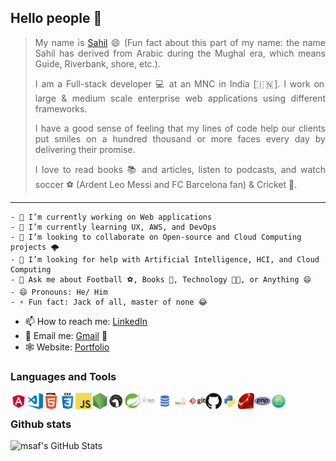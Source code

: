 ## Hello people 👋

<!--
**msaf9/msaf9** is a ✨ _special_ ✨ repository because its `README.md` (this file) appears on your GitHub profile.

Here are some ideas to get you started:
-->

<!--Preface-->
> <p style="text-align:justify">My name is <a href="https://www.linkedin.com/in/sahilafridfarookhi/">Sahil</a> 😄 (Fun fact about this part of my name: the name Sahil has derived from Arabic during the Mughal era, which means Guide, Riverbank, shore, etc.).</p>
> <p style="text-align:justify">I am a Full-stack developer 💻 at an MNC in India [🇮🇳]. I work on large & medium scale enterprise web applications using different frameworks.<p>
> <p style="text-align:justify">I have a good sense of feeling that my lines of code help our clients put smiles on a hundred thousand or more faces every day by delivering their promise.</p>
> <p style="text-align:justify">I love to read books 📚 and articles, listen to podcasts, and watch soccer ⚽ (Ardent Leo Messi and FC Barcelona fan) & Cricket 🏏.</p>

---

<!--Overview-->
~~~
- 🔭 I’m currently working on Web applications
- 🌱 I’m currently learning UX, AWS, and DevOps
- 👯 I’m looking to collaborate on Open-source and Cloud Computing projects 🌩
- 🤔 I’m looking for help with Artificial Intelligence, HCI, and Cloud Computing
- 💬 Ask me about Football ⚽, Books 📕, Technology 👨‍💻, or Anything 😄
- 😄 Pronouns: He/ Him
- ⚡ Fun fact: Jack of all, master of none 😂
~~~

 - 📫 How to reach me: [LinkedIn](https://www.linkedin.com/in/sahilafridfarookhi/ "Sahil Afrid Farookhi") 
 - 🚀 Email me: [Gmail](mailto:msafarookhi@gmail.com "msafarookhi@gmail.com") 💬
 - 🕸 Website: [Portfolio](https://msaf9.github.io/portfolio/ "Portfolio")

### Languages and Tools
<!-- Front-end -->
<img align="left" alt="Angular" width="26px" src="https://raw.githubusercontent.com/github/explore/80688e429a7d4ef2fca1e82350fe8e3517d3494d/topics/angular/angular.png" />
<img align="left" alt="Visual Studio Code" width="26px" src="https://raw.githubusercontent.com/github/explore/80688e429a7d4ef2fca1e82350fe8e3517d3494d/topics/visual-studio-code/visual-studio-code.png" />
<img align="left" alt="HTML5" width="26px" src="https://raw.githubusercontent.com/github/explore/80688e429a7d4ef2fca1e82350fe8e3517d3494d/topics/html/html.png" />
<img align="left" alt="CSS3" width="26px" src="https://raw.githubusercontent.com/github/explore/80688e429a7d4ef2fca1e82350fe8e3517d3494d/topics/css/css.png" />
<img align="left" alt="JavaScript" width="26px" src="https://raw.githubusercontent.com/github/explore/80688e429a7d4ef2fca1e82350fe8e3517d3494d/topics/javascript/javascript.png" />
<img align="left" alt="Node.js" width="26px" src="https://raw.githubusercontent.com/github/explore/80688e429a7d4ef2fca1e82350fe8e3517d3494d/topics/nodejs/nodejs.png" />
<img align="left" alt="Deno" width="26px" src="https://raw.githubusercontent.com/github/explore/361e2821e2dea67711cde99c9c40ed357061cf27/topics/deno/deno.png" />

<!-- Back-end -->
<img align="left" alt="SpringBoot" width="26px" src="https://raw.githubusercontent.com/github/explore/80688e429a7d4ef2fca1e82350fe8e3517d3494d/topics/spring-boot/spring-boot.png" />
<img align="left" alt="Java" width="26px" src="https://raw.githubusercontent.com/github/explore/80688e429a7d4ef2fca1e82350fe8e3517d3494d/topics/java/java.png" />

<!-- Database -->
<img align="left" alt="SQL" width="26px" src="https://raw.githubusercontent.com/github/explore/80688e429a7d4ef2fca1e82350fe8e3517d3494d/topics/sql/sql.png" />
<img align="left" alt="MySQL" width="26px" src="https://raw.githubusercontent.com/github/explore/80688e429a7d4ef2fca1e82350fe8e3517d3494d/topics/mysql/mysql.png" />

<!-- Source Code Management - Version control -->
<img align="left" alt="Git" width="26px" src="https://raw.githubusercontent.com/github/explore/80688e429a7d4ef2fca1e82350fe8e3517d3494d/topics/git/git.png" />
<img align="left" alt="GitHub" width="26px" src="https://raw.githubusercontent.com/github/explore/78df643247d429f6cc873026c0622819ad797942/topics/github/github.png" />

<!-- Programming languages -->
<img align="left" alt="Python" width="26px" src="https://raw.githubusercontent.com/github/explore/78df643247d429f6cc873026c0622819ad797942/topics/python/python.png" />
<img align="left" alt="Ruby" width="26px" src="https://raw.githubusercontent.com/github/explore/78df643247d429f6cc873026c0622819ad797942/topics/ruby/ruby.png" />
<img align="left" alt="php" width="26px" src="https://raw.githubusercontent.com/github/explore/78df643247d429f6cc873026c0622819ad797942/topics/php/php.png" />

<!-- Text editor -->
<img align="left" alt="Atom" width="26px" src="https://raw.githubusercontent.com/github/explore/78df643247d429f6cc873026c0622819ad797942/topics/atom/atom.png" />

<br />

<!-- Stats -->
### Github stats
<img align="left" alt="msaf's GitHub Stats" src="https://github-readme-stats.vercel.app/api?username=msaf9&show_icons=true&hide_border=false&theme=dark" />
